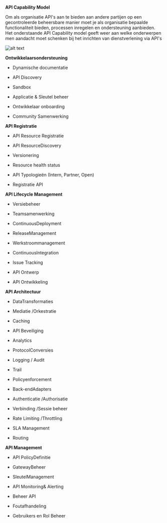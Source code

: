 **API Capability Model**

Om als organisatie API's aan te bieden aan andere partijen op een gecontroleerde beheersbare manier moet je als organisatie bepaalde functionaliteit bieden, processen inregelen en ondersteuning aanbieden. Het onderstaande API Capability model geeft weer aan welke onderwerpen men aandacht moet schenken bij het inrichten van dienstverlening via API's


![alt text](https://github.com/Geonovum/KP-APIs/raw/master/Werkgroep%20Architectuur/uitwerkingen/media/API-Capability.png)



**Ontwikkelaarsondersteuning**

- Dynamische documentatie

- API Discovery

- Sandbox

- Applicatie & Sleutel beheer

- Ontwikkelaar onboarding

- Community Samenwerking

**API Registratie**

- API Resource Registratie

- API ResourceDiscovery

- Versionering

- Resource health status

- API Typologieën (Intern, Partner, Open)

- Registratie API

**API Lifecycle Management**

- Versiebeheer

- Teamsamenwerking

- ContinuousDeployment

- ReleaseManagement

- Werkstroommanagement

- ContinuousIntegration

- Issue Tracking

- API Ontwerp

- API Ontwikkeling

**API Architectuur**

- DataTransformaties

- Mediatie /Orkestratie

- Caching

- API Beveiliging

- Analytics

- ProtocolConversies

- Logging / Audit

- Trail

- Policyenforcement

- Back-endAdapters

- Authenticatie /Authorisatie

- Verbinding /Sessie beheer

- Rate Limiting /Throttling

- SLA Management

- Routing

**API Management**

- API PolicyDefinitie

- GatewayBeheer

- SleutelManagement

- API Monitoring& Alerting

- Beheer API

- Foutafhandeling

- Gebruikers en Rol Beheer
